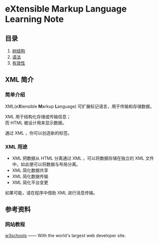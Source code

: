 # eXtensible Markup Language Learning Note

## 目录

1. [树结构](index/tree.md)
1. [语法](index/grammar.md)
1. [有效性](index/validity.md)

## XML 简介

### 简单介绍

XML(e**X**tensible **M**arkup **L**anguage) 可扩展标记语言，用于传输和存储数据。

XML 用于结构化存储或传输信息；  
而 HTML 被设计用来显示数据。

通过 XML ，你可以创造新的标签。

### XML 用途

- XML 把数据从 HTML 分离通过 XML ，可以将数据存储在独立的 XML 文件中，如此便可以将数据与布局分离。
- XML 简化数据共享
- XML 简化数据传输
- XML 简化平台变更

如果可能，请在程序中借助 XML 进行消息传输。

## 参考资料

### 网站教程

[w3schools][w3schools] —— With the world's largest web developer site.

[w3schools]: https://www.w3schools.com/
